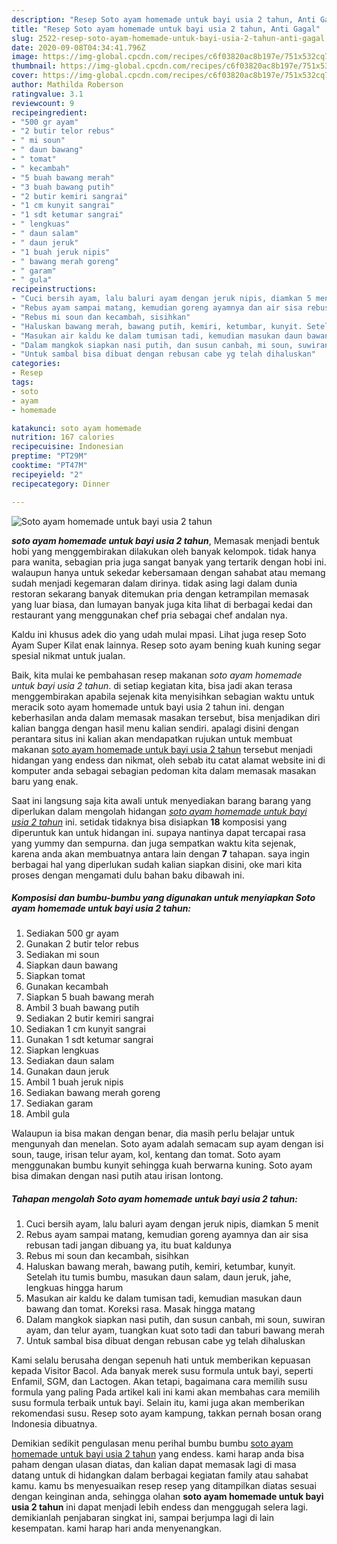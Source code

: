 ```yaml
---
description: "Resep Soto ayam homemade untuk bayi usia 2 tahun, Anti Gagal"
title: "Resep Soto ayam homemade untuk bayi usia 2 tahun, Anti Gagal"
slug: 2522-resep-soto-ayam-homemade-untuk-bayi-usia-2-tahun-anti-gagal
date: 2020-09-08T04:34:41.796Z
image: https://img-global.cpcdn.com/recipes/c6f03820ac8b197e/751x532cq70/soto-ayam-homemade-untuk-bayi-usia-2-tahun-foto-resep-utama.jpg
thumbnail: https://img-global.cpcdn.com/recipes/c6f03820ac8b197e/751x532cq70/soto-ayam-homemade-untuk-bayi-usia-2-tahun-foto-resep-utama.jpg
cover: https://img-global.cpcdn.com/recipes/c6f03820ac8b197e/751x532cq70/soto-ayam-homemade-untuk-bayi-usia-2-tahun-foto-resep-utama.jpg
author: Mathilda Roberson
ratingvalue: 3.1
reviewcount: 9
recipeingredient:
- "500 gr ayam"
- "2 butir telor rebus"
- " mi soun"
- " daun bawang"
- " tomat"
- " kecambah"
- "5 buah bawang merah"
- "3 buah bawang putih"
- "2 butir kemiri sangrai"
- "1 cm kunyit sangrai"
- "1 sdt ketumar sangrai"
- " lengkuas"
- " daun salam"
- " daun jeruk"
- "1 buah jeruk nipis"
- " bawang merah goreng"
- " garam"
- " gula"
recipeinstructions:
- "Cuci bersih ayam, lalu baluri ayam dengan jeruk nipis, diamkan 5 menit"
- "Rebus ayam sampai matang, kemudian goreng ayamnya dan air sisa rebusan tadi jangan dibuang ya, itu buat kaldunya"
- "Rebus mi soun dan kecambah, sisihkan"
- "Haluskan bawang merah, bawang putih, kemiri, ketumbar, kunyit. Setelah itu tumis bumbu, masukan daun salam, daun jeruk, jahe, lengkuas hingga harum"
- "Masukan air kaldu ke dalam tumisan tadi, kemudian masukan daun bawang dan tomat. Koreksi rasa. Masak hingga matang"
- "Dalam mangkok siapkan nasi putih, dan susun canbah, mi soun, suwiran ayam, dan telur ayam, tuangkan kuat soto tadi dan taburi bawang merah"
- "Untuk sambal bisa dibuat dengan rebusan cabe yg telah dihaluskan"
categories:
- Resep
tags:
- soto
- ayam
- homemade

katakunci: soto ayam homemade 
nutrition: 167 calories
recipecuisine: Indonesian
preptime: "PT29M"
cooktime: "PT47M"
recipeyield: "2"
recipecategory: Dinner

---
```



![Soto ayam homemade untuk bayi usia 2 tahun](https://img-global.cpcdn.com/recipes/c6f03820ac8b197e/751x532cq70/soto-ayam-homemade-untuk-bayi-usia-2-tahun-foto-resep-utama.jpg)

<b><i>soto ayam homemade untuk bayi usia 2 tahun</i></b>, Memasak menjadi bentuk hobi yang menggembirakan dilakukan oleh banyak kelompok. tidak hanya para wanita, sebagian pria juga sangat banyak yang tertarik dengan hobi ini. walaupun hanya untuk sekedar kebersamaan dengan sahabat atau memang sudah menjadi kegemaran dalam dirinya. tidak asing lagi dalam dunia restoran sekarang banyak ditemukan pria dengan ketrampilan memasak yang luar biasa, dan lumayan banyak juga kita lihat di berbagai kedai dan restaurant yang menggunakan chef pria sebagai chef andalan nya.

Kaldu ini khusus adek dio yang udah mulai mpasi. Lihat juga resep Soto Ayam Super Kilat enak lainnya. Resep soto ayam bening kuah kuning segar spesial nikmat untuk jualan.

Baik, kita mulai ke pembahasan resep makanan <i>soto ayam homemade untuk bayi usia 2 tahun</i>. di setiap kegiatan kita, bisa jadi akan terasa menggembirakan apabila sejenak kita menyisihkan sebagian waktu untuk meracik soto ayam homemade untuk bayi usia 2 tahun ini. dengan keberhasilan anda dalam memasak masakan tersebut, bisa menjadikan diri kalian bangga dengan hasil menu kalian sendiri. apalagi disini dengan perantara situs ini kalian akan mendapatkan rujukan untuk membuat makanan <u>soto ayam homemade untuk bayi usia 2 tahun</u> tersebut menjadi hidangan yang endess dan nikmat, oleh sebab itu catat alamat website ini di komputer anda sebagai sebagian pedoman kita dalam memasak masakan baru yang enak.


Saat ini langsung saja kita awali untuk menyediakan barang barang yang diperlukan dalam mengolah hidangan <u><i>soto ayam homemade untuk bayi usia 2 tahun</i></u> ini. setidak tidaknya bisa disiapkan <b>18</b> komposisi yang diperuntuk kan untuk hidangan ini. supaya nantinya dapat tercapai rasa yang yummy dan sempurna. dan juga sempatkan waktu kita sejenak, karena anda akan membuatnya antara lain dengan <b>7</b> tahapan. saya ingin berbagai hal yang diperlukan sudah kalian siapkan disini, oke mari kita proses dengan mengamati dulu bahan baku dibawah ini.

<!--inarticleads1-->

##### Komposisi dan bumbu-bumbu yang digunakan untuk menyiapkan Soto ayam homemade untuk bayi usia 2 tahun:

1. Sediakan 500 gr ayam
1. Gunakan 2 butir telor rebus
1. Sediakan  mi soun
1. Siapkan  daun bawang
1. Siapkan  tomat
1. Gunakan  kecambah
1. Siapkan 5 buah bawang merah
1. Ambil 3 buah bawang putih
1. Sediakan 2 butir kemiri sangrai
1. Sediakan 1 cm kunyit sangrai
1. Gunakan 1 sdt ketumar sangrai
1. Siapkan  lengkuas
1. Sediakan  daun salam
1. Gunakan  daun jeruk
1. Ambil 1 buah jeruk nipis
1. Sediakan  bawang merah goreng
1. Sediakan  garam
1. Ambil  gula


Walaupun ia bisa makan dengan benar, dia masih perlu belajar untuk mengunyah dan menelan. Soto ayam adalah semacam sup ayam dengan isi soun, tauge, irisan telur ayam, kol, kentang dan tomat. Soto ayam menggunakan bumbu kunyit sehingga kuah berwarna kuning. Soto ayam bisa dimakan dengan nasi putih atau irisan lontong. 

<!--inarticleads2-->

##### Tahapan mengolah Soto ayam homemade untuk bayi usia 2 tahun:

1. Cuci bersih ayam, lalu baluri ayam dengan jeruk nipis, diamkan 5 menit
1. Rebus ayam sampai matang, kemudian goreng ayamnya dan air sisa rebusan tadi jangan dibuang ya, itu buat kaldunya
1. Rebus mi soun dan kecambah, sisihkan
1. Haluskan bawang merah, bawang putih, kemiri, ketumbar, kunyit. Setelah itu tumis bumbu, masukan daun salam, daun jeruk, jahe, lengkuas hingga harum
1. Masukan air kaldu ke dalam tumisan tadi, kemudian masukan daun bawang dan tomat. Koreksi rasa. Masak hingga matang
1. Dalam mangkok siapkan nasi putih, dan susun canbah, mi soun, suwiran ayam, dan telur ayam, tuangkan kuat soto tadi dan taburi bawang merah
1. Untuk sambal bisa dibuat dengan rebusan cabe yg telah dihaluskan


Kami selalu berusaha dengan sepenuh hati untuk memberikan kepuasan kepada Visitor Bacol. Ada banyak merek susu formula untuk bayi, seperti Enfamil, SGM, dan Lactogen. Akan tetapi, bagaimana cara memilih susu formula yang paling Pada artikel kali ini kami akan membahas cara memilih susu formula terbaik untuk bayi. Selain itu, kami juga akan memberikan rekomendasi susu. Resep soto ayam kampung, takkan pernah bosan orang Indonesia dibuatnya. 

Demikian sedikit pengulasan menu perihal bumbu bumbu <u>soto ayam homemade untuk bayi usia 2 tahun</u> yang endess. kami harap anda bisa paham dengan ulasan diatas, dan kalian dapat memasak lagi di masa datang untuk di hidangkan dalam berbagai kegiatan family atau sahabat kamu. kamu bs menyesuaikan resep resep yang ditampilkan diatas sesuai dengan keinginan anda, sehingga olahan <b>soto ayam homemade untuk bayi usia 2 tahun</b> ini dapat menjadi lebih endess dan menggugah selera lagi. demikianlah penjabaran singkat ini, sampai berjumpa lagi di lain kesempatan. kami harap hari anda menyenangkan.
